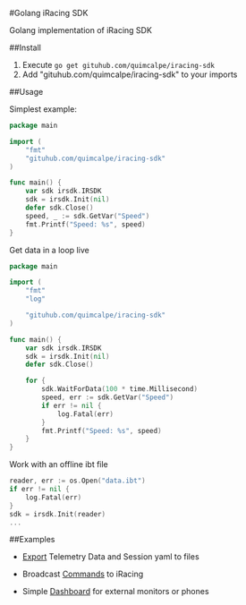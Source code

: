 #Golang iRacing SDK

Golang implementation of iRacing SDK

##Install

1. Execute `go get gituhub.com/quimcalpe/iracing-sdk`
2. Add "gituhub.com/quimcalpe/iracing-sdk" to your imports

##Usage

Simplest example:
```go
package main

import (
    "fmt"
    "gituhub.com/quimcalpe/iracing-sdk"
)

func main() {
	var sdk irsdk.IRSDK
	sdk = irsdk.Init(nil)
	defer sdk.Close()
    speed, _ := sdk.GetVar("Speed")
    fmt.Printf("Speed: %s", speed)
}
```

Get data in a loop live
```go
package main

import (
    "fmt"
    "log"

    "gituhub.com/quimcalpe/iracing-sdk"
)

func main() {
	var sdk irsdk.IRSDK
	sdk = irsdk.Init(nil)
	defer sdk.Close()

    for {
        sdk.WaitForData(100 * time.Millisecond)
        speed, err := sdk.GetVar("Speed")
        if err != nil {
            log.Fatal(err)
        }
        fmt.Printf("Speed: %s", speed)
    }
}
```

Work with an offline ibt file
```go
reader, err := os.Open("data.ibt")
if err != nil {
    log.Fatal(err)
}
sdk = irsdk.Init(reader)
...
```

##Examples

* [Export](examples/export) Telemetry Data and Session yaml to files

* Broadcast [Commands](examples/commands) to iRacing

* Simple [Dashboard](examples/dashboard) for external monitors or phones